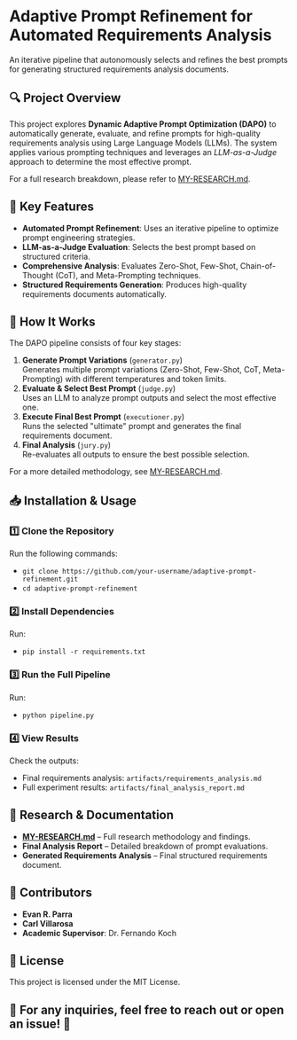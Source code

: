 # Adaptive Prompt Refinement for Automated Requirements Analysis

An iterative pipeline that autonomously selects and refines the best prompts for generating structured requirements analysis documents.

## 🔍 Project Overview

This project explores **Dynamic Adaptive Prompt Optimization (DAPO)** to automatically generate, evaluate, and refine prompts for high-quality requirements analysis using Large Language Models (LLMs). The system applies various prompting techniques and leverages an *LLM-as-a-Judge* approach to determine the most effective prompt.

For a full research breakdown, please refer to [MY-RESEARCH.md](MY-RESEARCH.md).

## 🚀 Key Features

- **Automated Prompt Refinement**: Uses an iterative pipeline to optimize prompt engineering strategies.
- **LLM-as-a-Judge Evaluation**: Selects the best prompt based on structured criteria.
- **Comprehensive Analysis**: Evaluates Zero-Shot, Few-Shot, Chain-of-Thought (CoT), and Meta-Prompting techniques.
- **Structured Requirements Generation**: Produces high-quality requirements documents automatically.

## 🔧 How It Works

The DAPO pipeline consists of four key stages:

1. **Generate Prompt Variations** (`generator.py`)  
   Generates multiple prompt variations (Zero-Shot, Few-Shot, CoT, Meta-Prompting) with different temperatures and token limits.
2. **Evaluate & Select Best Prompt** (`judge.py`)  
   Uses an LLM to analyze prompt outputs and select the most effective one.
3. **Execute Final Best Prompt** (`executioner.py`)  
   Runs the selected "ultimate" prompt and generates the final requirements document.
4. **Final Analysis** (`jury.py`)  
   Re-evaluates all outputs to ensure the best possible selection.

For a more detailed methodology, see [MY-RESEARCH.md](MY-RESEARCH.md).

## 📥 Installation & Usage

### 1️⃣ Clone the Repository  
Run the following commands:  
- `git clone https://github.com/your-username/adaptive-prompt-refinement.git`  
- `cd adaptive-prompt-refinement`

### 2️⃣ Install Dependencies  
Run:  
- `pip install -r requirements.txt`

### 3️⃣ Run the Full Pipeline  
Run:  
- `python pipeline.py`

### 4️⃣ View Results  
Check the outputs:  
- Final requirements analysis: `artifacts/requirements_analysis.md`  
- Full experiment results: `artifacts/final_analysis_report.md`

## 📄 Research & Documentation

- **[MY-RESEARCH.md](MY-RESEARCH.md)** – Full research methodology and findings.
- **Final Analysis Report** – Detailed breakdown of prompt evaluations.
- **Generated Requirements Analysis** – Final structured requirements document.

## 📌 Contributors

- **Evan R. Parra**
- **Carl Villarosa**
- **Academic Supervisor**: Dr. Fernando Koch

## 📜 License

This project is licensed under the MIT License.

## 📌 For any inquiries, feel free to reach out or open an issue! 🚀

